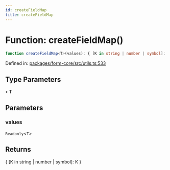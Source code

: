```yaml
---
id: createFieldMap
title: createFieldMap
---
```


<!-- DO NOT EDIT: this page is autogenerated from the type comments -->

# Function: createFieldMap()

```ts
function createFieldMap<T>(values): { [K in string | number | symbol]: K }
```

Defined in: [packages/form-core/src/utils.ts:533](https://github.com/TanStack/form/blob/main/packages/form-core/src/utils.ts#L533)

## Type Parameters

• **T**

## Parameters

### values

`Readonly`\<`T`\>

## Returns

\{ \[K in string \| number \| symbol\]: K \}
